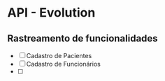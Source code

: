 # API - Evolution

## Rastreamento de funcionalidades

- [ ] Cadastro de Pacientes
- [ ] Cadastro de Funcionários
- [ ]
